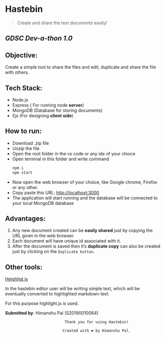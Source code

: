 # Hastebin

> Create and share the text documents easily!

## _GDSC Dev-a-thon 1.0_

## Objective:

Create a simple tool to share the files and edit, duplicate and share the file with others.

## Tech Stack:

- Node.js
- Express ( For running node **server**)
- MongoDB (Database for storing documents)
- Ejs (For designing **client side**)

## How to run:

- Download .zip file
- Unzip the file
- Open the root folder in the vs code or any ide of your choice
- Open terminal in this folder and write command
  ```jsx
  npm i
  npm start
  ```
- Now open the web browser of your choice, like Google chrome, Firefox or any other.
- Copy paste this URL: [http://localhost:3000](http://localhost:3000/627a77bdb01179b69f026f10)
- The application will start running and the database will be connected to your local MongoDB database

## Advantages:

1. Any new document created can be **easily shared** just by copying the URL given in the web browser.
2. Each document will have unique id associated with it.
3. After the document is saved then it’s **duplicate copy** can also be created just by clicking on the `Duplicate button`.

## Other tools:

[Heighligt.js](https://safeweb.norton.com/report/show?url=https://highlightjs.org/&ulang=en)

In the hastebin editor user will be writing simple text, which will be eventually converted to highlighted markdown text.

For this purpose highlight.js is used.

**Submitted by**: Himanshu Pal (S20190010064)

                               Thank you for using Hastebin!

                              Created with ❤️ by Himanshu Pal.

